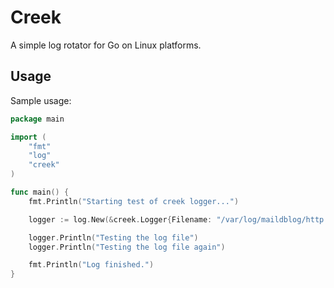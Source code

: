 # Creek

A simple log rotator for Go on Linux platforms.

## Usage

Sample usage:

```go
package main

import (
	"fmt"
	"log"
	"creek"
)

func main() {
	fmt.Println("Starting test of creek logger...")

	logger := log.New(&creek.Logger{Filename: "/var/log/maildblog/http.log", MaxSize: 1}, "Logger: ", log.Lshortfile|log.LstdFlags)

	logger.Println("Testing the log file")
	logger.Println("Testing the log file again")

	fmt.Println("Log finished.")
}
```
